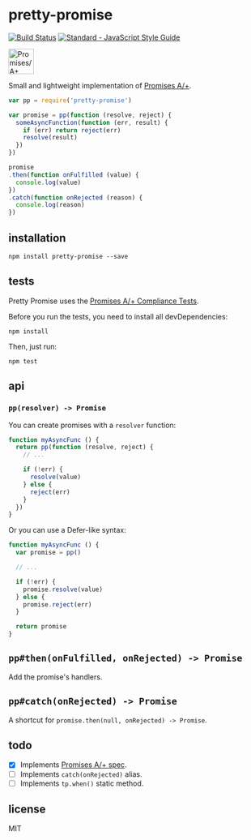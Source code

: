 # pretty-promise

[![Build Status](https://travis-ci.org/gsantiago/pretty-promise.svg?branch=master)](https://travis-ci.org/gsantiago/pretty-promise)
[![Standard - JavaScript Style Guide](https://img.shields.io/badge/code%20style-standard-brightgreen.svg)](http://standardjs.com/)

<a href="https://promisesaplus.com/">
  <img src="https://rawgit.com/promises-aplus/promises-spec/master/logo.svg" with="50" height="50" alt="Promises/A+ logo"
  title="Promises/A+ 1.0 compliant"/>
</a>

Small and lightweight implementation of [Promises A/+](https://promisesaplus.com).

```js
var pp = require('pretty-promise')

var promise = pp(function (resolve, reject) {
  someAsyncFunction(function (err, result) {
    if (err) return reject(err)
    resolve(result)
  })
})

promise
.then(function onFulfilled (value) {
  console.log(value)
})
.catch(function onRejected (reason) {
  console.log(reason)
})
```

## installation

`npm install pretty-promise --save`

## tests

Pretty Promise uses the [Promises A/+ Compliance Tests](https://github.com/promises-aplus/promises-tests).

Before you run the tests, you need to install all devDependencies:

`npm install`

Then, just run:

`npm test`

## api

### `pp(resolver) -> Promise`

You can create promises with a `resolver` function:

```js
function myAsyncFunc () {
  return pp(function (resolve, reject) {
    // ...

    if (!err) {
      resolve(value)
    } else {
      reject(err)
    }
  })
}
```

Or you can use a Defer-like syntax:

```js
function myAsyncFunc () {
  var promise = pp()

  // ...

  if (!err) {
    promise.resolve(value)
  } else {
    promise.reject(err)
  }

  return promise
}
```

## `pp#then(onFulfilled, onRejected) -> Promise`

Add the promise's handlers.

## `pp#catch(onRejected) -> Promise`

A shortcut for `promise.then(null, onRejected) -> Promise`.

## todo

- [x] Implements [Promises A/+ spec](https://promisesaplus.com).
- [ ] Implements `catch(onRejected)` alias.
- [ ] Implements `tp.when()` static method.

## license

MIT
